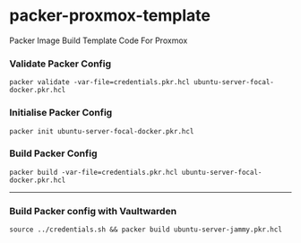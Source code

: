 # packer-proxmox-template
Packer Image Build Template Code For Proxmox

### Validate Packer Config
```
packer validate -var-file=credentials.pkr.hcl ubuntu-server-focal-docker.pkr.hcl
```

### Initialise Packer Config
```
packer init ubuntu-server-focal-docker.pkr.hcl
```

### Build Packer Config
```
packer build -var-file=credentials.pkr.hcl ubuntu-server-focal-docker.pkr.hcl
```

---

### Build Packer config with Vaultwarden
```
source ../credentials.sh && packer build ubuntu-server-jammy.pkr.hcl
```

